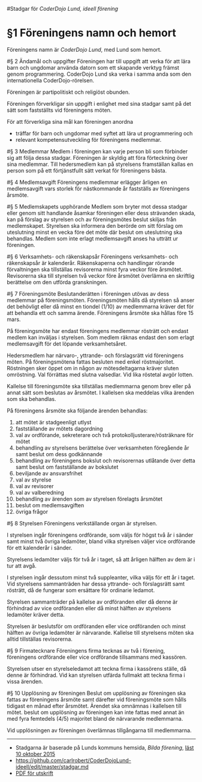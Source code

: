 #Stadgar för *CoderDojo Lund, ideell förening*

# §1 Föreningens namn och hemort 
Föreningens namn är *CoderDojo Lund*, med Lund som hemort.

#§ 2 Ändamål och uppgifter
Föreningen har till uppgift att verka för att lära barn och ungdomar använda datorn som ett skapande verktyg främst genom programmering. CoderDojo Lund ska verka i samma anda som den internationella CoderDojo-rörelsen. 

Föreningen är partipolitiskt och religiöst obunden. 

Föreningen förverkligar sin uppgift i enlighet med sina stadgar samt på det sätt som fastställts vid föreningens möten.

För att förverkliga sina mål kan föreningen anordna
* träffar för barn och ungdomar med syftet att lära ut programmering och
* relevant kompetensutveckling för föreningens medlemmar.

#§ 3 Medlemmar 
Medlem i föreningen kan varje person bli som förbinder sig att följa dessa stadgar. Föreningen är skyldig att föra förteckning över sina medlemmar. Till hedersmedlem kan på styrelsens framställan kallas en person som på ett förtjänstfullt sätt verkat för föreningens bästa.

#§ 4 Medlemsavgift 
Föreningens medlemmar erlägger årligen en medlemsavgift vars storlek för nästkommande år fastställs av föreningens årsmöte.

#§ 5 Medlemskapets upphörande 
Medlem som bryter mot dessa stadgar eller genom sitt handlande åsamkar föreningen eller dess strävanden skada, kan på förslag av styrelsen och av föreningsmötes beslut skiljas från medlemskapet. Styrelsen ska informera den berörde om sitt förslag om uteslutning minst en vecka före det möte där beslut om uteslutning ska behandlas. Medlem som inte erlagt medlemsavgift anses ha utträtt ur föreningen.

#§ 6 Verksamhets- och räkenskapsår 
Föreningens verksamhets- och räkenskapsår är kalenderår. Räkenskaperna och handlingar rörande förvaltningen ska tillställas revisorerna minst fyra veckor före årsmötet. Revisorerna ska till styrelsen två veckor före årsmötet överlämna en skriftlig berättelse om den utförda granskningen.

#§ 7 Föreningsmöte 
Beslutanderätten i föreningen utövas av dess medlemmar på föreningsmöten. Föreningsmöten hålls då styrelsen så anser det behövligt eller då minst en tiondel (1/10) av medlemmarna kräver det för att behandla ett och samma ärende. 
Föreningens årsmöte ska hållas före 15 mars. 

På föreningsmöte har endast föreningens medlemmar rösträtt och endast medlem kan inväljas i styrelsen. Som medlem räknas endast den som erlagt medlemsavgift för det löpande verksamhetsåret. 

Hedersmedlem har närvaro-, yttrande- och förslagsrätt vid föreningens möten. På föreningsmötena fattas besluten med enkel röstmajoritet. Röstningen sker öppet om in någon av mötesdeltagarna kräver sluten omröstning. Val förrättas med slutna valsedlar. Vid lika röstetal avgör lotten. 

Kallelse till föreningsmöte ska tillställas medlemmarna genom brev eller på annat sätt som beslutas av årsmötet. I kallelsen ska meddelas vilka ärenden som ska behandlas.

På föreningens årsmöte ska följande ärenden behandlas: 
1. att mötet är stadgeenligt utlyst 
1. fastställande av mötets dagordning 
1. val av ordförande, sekreterare och två protokolljusterare/rösträknare för mötet 
1. behandling av styrelsens berättelse över verksamheten föregående år samt beslut om dess godkännande 
1. behandling av föreningens bokslut och revisorernas utlåtande över detta samt beslut om fastställande av bokslutet 
1. beviljande av ansvarsfrihet 
1. val av styrelse 
1. val av revisorer 
1. val av valberedning 
1. behandling av ärenden som av styrelsen förelagts årsmötet 
1. beslut om medlemsavgiften 
1. övriga frågor

#§ 8 Styrelsen 
Föreningens verkställande organ är styrelsen. 

I styrelsen ingår föreningens ordförande, som väljs för högst två år i sänder samt minst två övriga ledamöter, bland vilka styrelsen väljer vice ordförande för ett kalenderår i sänder. 

Styrelsens ledamöter väljs för två år i taget, så att årligen hälften av dem är i tur att avgå. 

I styrelsen ingår dessutom minst två suppleanter, vilka väljs för ett år i taget. Vid styrelsens sammanträden har dessa yttrande- och förslagsrätt samt rösträtt, då de fungerar som ersättare för ordinarie ledamot. 

Styrelsen sammanträder på kallelse av ordföranden eller då denne är förhindrad av vice ordföranden eller då minst hälften av styrelsens ledamöter kräver detta. 

Styrelsen är beslutsför om ordföranden eller vice ordföranden och minst hälften av övriga ledamöter är närvarande. 
Kallelse till styrelsens möten ska alltid tillställas revisorerna.

#§ 9 Firmatecknare 
Föreningens firma tecknas av två i förening, föreningens ordförande eller vice ordförande tillsammans med kassören. 

Styrelsen utser en styrelseledamot att teckna firma i kassörens ställe, då denne är förhindrad. Vid kan styrelsen utfärda fullmakt att teckna firma i vissa ärenden.

#§ 10 Upplösning av föreningen 
Beslut om upplösning av föreningen ska fattas av föreningens årsmöte samt därefter vid föreningsmöte som hålls tidigast en månad efter årsmötet. Ärendet ska omnämnas i kallelsen till mötet. beslut om upplösning av föreningen kan inte fattas med annat än med fyra femtedels (4/5) majoritet bland de närvarande medlemmarna. 

Vid upplösningen av föreningen överlämnas tillgångarna till medlemmarna.

---

* Stadgarna är baserade på Lunds kommuns hemsida, *Bilda förening*, [läst 10 oktober 2015](http://www.lund.se/Medborgare/Uppleva--gora/Foreningar/Bilda-forening/)
* https://github.com/carlrobert/CoderDojoLund-ideell/edit/master/stadgar.md
* [PDF för utskrift](https://gitprint.com/carlrobert/CoderDojoLund-ideell/edit/master/stadgar.md)
